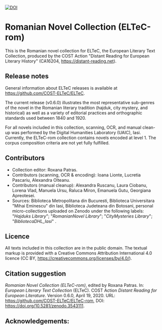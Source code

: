 [![DOI](https://zenodo.org/badge/DOI/10.5281/zenodo.3543111.svg)](https://doi.org/10.5281/zenodo.3543111)

# Romanian Novel Collection (ELTeC-rom)

This is the Romanian novel collection for ELTeC, the European Literary Text Collection, produced by the COST Action "Distant Reading for European Literary History" (CA16204, https://distant-reading.net).

## Release notes

General information about ELTeC releases is available at https://github.com/COST-ELTeC/ELTeC.

The current release (v0.6.0) illustrates the most representative sub-genres of the novel in the Romanian literary tradition (hajduk, city mystery, and historical) as well as a variety of editorial practices and orthographic standards used between 1840 and 1920. 

For all novels included in this collection, scanning, OCR, and manual clean-up was performed by the Digital Humanities Laboratory (UAIC), Iasi. Currently, the ELTeC-rom collection contains novels encoded at level 1. The corpus composition criteria are not yet fully fulfilled.

## Contributors

* Collection editor: Roxana Patras.
* Contributors (scanning, OCR & encoding): Ioana Lionte, Lucretia Pascariu, Alexandra Olteanu. 
* Contributors (manual cleanup): Alexandra Ruscanu, Laura Ciobanu, Lorena Vlad, Manuela Ursu, Raluca Miron, Emanuela Gutu, Georgiana Apreotesei.
* Sources: Biblioteca Metropolitana din Bucuresti, Biblioteca Universitara "Mihai Eminescu" din Iasi, Biblioteca Judeteana din Botosani, personal micro-collections uploaded on Zenodo under the following labels: "*Hajduks Library*"; "*RomanianNovel Library*"; "*CityMysteries Library*"; "*BibliotecaDHL_Iasi*" .

## Licence

All texts included in this collection are in the public domain. The textual markup is provided with a Creative Commons Attribution International 4.0 licence (CC BY, https://creativecommons.org/licenses/by/4.0/).

## Citation suggestion

*Romanian Novel Collection (ELTeC-rom)*, edited by Roxana Patras. In: *European Literary Text Collection* (ELTeC). COST Action *Distant Reading for European Literature*. Version 0.6.0, April 19, 2020. URL: https://github.com/COST-ELTeC/ELTeC-rom, DOI: https://doi.org/10.5281/zenodo.3543111. 

## Acknowledgements:
